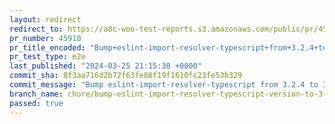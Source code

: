 ```yaml
---
layout: redirect
redirect_to: https://a8c-woo-test-reports.s3.amazonaws.com/public/pr/45910/e2e/index.html
pr_number: 45910
pr_title_encoded: "Bump+eslint-import-resolver-typescript+from+3.2.4+to+3.6.1"
pr_test_type: e2e
last_published: "2024-03-25 21:15:30 +0000"
commit_sha: 8f3aa716d2b72f63fe86f19f1610fc23fe53b329
commit_message: "Bump eslint-import-resolver-typescript from 3.2.4 to 3.6.1"
branch_name: chore/bump-eslint-import-resolver-typescript-version-to-3-6-1
passed: true
---
```

